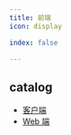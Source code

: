 ```yaml
---
title: 前端
icon: display

index: false

---
```


<!-- more -->

## catalog

- [客户端](client/README.md)
- [Web 端](src/frontend/web/README.md)
